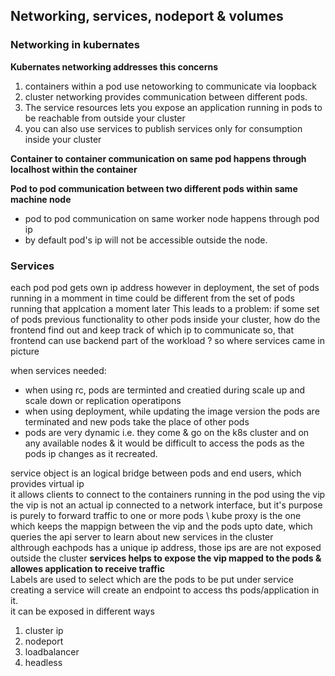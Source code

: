 ## Networking, services, nodeport & volumes
### Networking in kubernates

**Kubernates networking addresses this concerns**
1. containers within a pod use netoworking to communicate via loopback
2. cluster networking provides communication between different pods.
3. The service resources lets you expose an application running in pods to be reachable from outside your cluster
4. you can also use services to publish services only for consumption inside your cluster

**Container to container communication on same pod happens through localhost within the container**

**Pod to pod communication between two different pods within same machine node**
- pod to pod communication on same worker node happens through pod ip
- by default pod's ip will not be accessible outside the node.

 ### Services 
each pod pod gets own ip address however in deployment, the set of pods running in a  momment in time could be different from the set of pods running that applcation a moment later
This leads to a problem: if some set of pods previous functionality to other pods inside your cluster, how do the frontend find out and keep track of which ip to communicate so, that frontend can use backend part of the workload ?
so where services came in picture 

when services needed:
- when using rc, pods are terminted and creatied during scale up and scale down or replication operatipons
- when using deployment, while updating the image version the pods are terminated and new pods take the place of other pods
- pods are very dynamic i.e.  they come & go on the k8s cluster and on any available nodes  & it would be difficult to access the pods as the pods ip changes as it recreated.


service object is an logical bridge between pods and end users, which provides virtual ip \
it allows clients to connect to the containers running in the pod using the vip \
the vip is not an actual ip connected to a network interface, but it's purpose is purely to forward traffic to one or more pods \ 
kube proxy is the one which keeps the mappign between the vip and the pods upto date, which queries the api server to learn about new services in the cluster \
althrough eachpods has a unique ip address, those ips are are not exposed outside the cluster 
**services helps to expose the vip  mapped to the pods & allowes application to receive traffic** \
Labels are used to select which are the pods to be put under service \
creating a service will create an endpoint to access ths pods/application in it.\
it can be exposed in different ways 
1. cluster ip
2. nodeport
3. loadbalancer
4. headless
